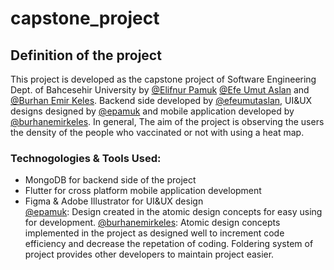 # capstone_project
## Definition of the project
This project is developed as the capstone project of Software Engineering Dept. of Bahcesehir University by [@Elifnur Pamuk](https://github.com/epamuk) [@Efe Umut Aslan](https://github.com/efeumutaslan) and [@Burhan Emir Keles](https://github.com/burhanemirkeles).
Backend side developed by [@efeumutaslan](https://github.com/efeumutaslan), UI&UX designs designed by [@epamuk](https://github.com/epamuk) and mobile application developed by [@burhanemirkeles](https://github.com/burhanemirkeles).
In general, The aim of the project is observing the users the density of the people who vaccinated or not with using a heat map.

### Technogologies & Tools Used: 
- MongoDB for backend side of the project
- Flutter for cross platform mobile application development
- Figma & Adobe Illustrator for UI&UX design <br />
[@epamuk](https://github.com/epamuk): Design created in the atomic design concepts for easy using for development.
[@burhanemirkeles](https://github.com/burhanemirkeles): Atomic design concepts implemented in the project as designed well to increment code efficiency and decrease the repetation of coding. Foldering system of project provides other developers to maintain project easier. 
